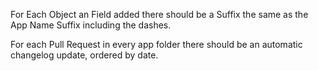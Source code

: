 For Each Object an Field added there should be a Suffix the same as the App Name Suffix including the dashes.

For each Pull Request in every app folder there should be an automatic changelog update, ordered by date.
